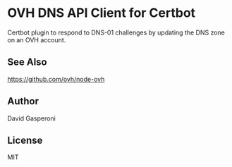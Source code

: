 # OVH DNS API Client for Certbot
Certbot plugin to respond to DNS-01 challenges by updating the DNS zone on an
OVH account.

## See Also
https://github.com/ovh/node-ovh

## Author
David Gasperoni

## License
MIT
